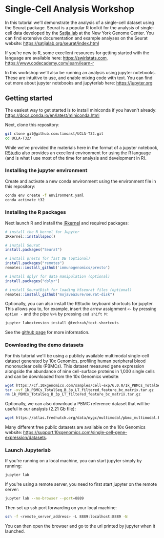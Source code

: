 # Single-Cell Analysis Workshop

In this tutorial we'll demonstrate the analysis of a single-cell dataset
using the Seurat package. Seurat is a popular R toolkit for the analysis
of single-cell data developed by the [Satija lab](https://satijalab.org)
at the New York Genome Center. You can find extensive documentation and
example analyses on the Seurat website: https://satijalab.org/seurat/index.html

If you're new to R, some excellent resources for getting started with the
language are available here: https://swirlstats.com, https://www.codecademy.com/learn/learn-r

In this workshop we'll also be running an analysis using jupyter notebooks.
These are intuitive to use, and enable mixing code with text. You can find
out more about jupyter notebooks and jupyterlab here: https://jupyter.org

## Getting started

The easiest way to get started is to install miniconda if you haven't
already: https://docs.conda.io/en/latest/miniconda.html

Next, clone this repository:

```sh
git clone git@github.com:timoast/UCLA-T32.git
cd UCLA-T32/
```

While we've provided the materials here in the format of a jupyter notebook,
[RStudio](https://www.rstudio.com) also provides an excellent environment
for using the R language (and is what I use most of the time for analysis and
development in R).

### Installing the jupyter environment

Create and activate a new conda environment using the environment file
in this repository:

```sh
conda env create -f environment.yaml
conda activate t32
```

### Installing the R packages

Next launch R and install the [IRkernel](https://github.com/IRkernel/IRkernel) and
required packages:

```r
# install the R kernel for Jupyter
IRkernel::installspec()

# install Seurat
install.packages("Seurat")

# install presto for fast DE (optional)
install.packages("remotes")
remotes::install_github('immunogenomics/presto')

# install dplyr for data manipulation (optional)
install.packages("dplyr")

# install SeuratDisk for loading h5seurat files (optional)
remotes::install_github("mojaveazure/seurat-disk")
```

Optionally, you can also install the RStudio keyboard shortcuts for jupyter. This
allows you to, for example, insert the arrow assignment ` <- ` by pressing `option -`
and the pipe `%>%` by pressing `cmd shift M`:

```sh
jupyter labextension install @techrah/text-shortcuts
```

See the [github page](https://github.com/techrah/jupyterext-text-shortcuts) for
more information.

### Downloading the demo datasets

For this tutorial we'll be using a publicly available multimodal single-cell dataset
generated by 10x Genomics, profiling human peripheral blood mononuclear cells (PBMCs).
This dataset measured gene expression alongside the abundance of nine cell-surface
proteins in 1,000 single cells and can be downloaded from the 10x Genomics website:

```sh
wget https://cf.10xgenomics.com/samples/cell-exp/6.0.0/1k_PBMCs_TotalSeq_B_3p_LT/1k_PBMCs_TotalSeq_B_3p_LT_filtered_feature_bc_matrix.tar.gz
tar -xvf 1k_PBMCs_TotalSeq_B_3p_LT_filtered_feature_bc_matrix.tar.gz
rm 1k_PBMCs_TotalSeq_B_3p_LT_filtered_feature_bc_matrix.tar.gz
```

Optionally, we can also download a PBMC reference dataset that will be useful
in our analysis (2.21 Gb file):

```sh
wget https://atlas.fredhutch.org/data/nygc/multimodal/pbmc_multimodal.h5seurat
```

Many different free public datasets are available on the 10x Genomics website:
https://support.10xgenomics.com/single-cell-gene-expression/datasets. 

### Launch Jupyterlab

If you're running on a local machine, you can start jupyter simply by running:

```sh
jupyter lab
```

If you're using a remote server, you need to first start jupyter on the remote
server:

```sh
jupyter lab --no-browser --port=8889
```

Then set up ssh port forwarding on your local machine:

```sh
ssh -f <remote_server_address> -L 8889:localhost:8889 -N
```

You can then open the browser and go to the url printed by jupyter when it launched.